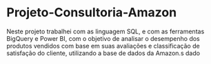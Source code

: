 # Projeto-Consultoria-Amazon
Neste projeto trabalhei com as linguagem SQL, e com as ferramentas BigQuery e Power BI, com o objetivo de analisar o desempenho dos produtos vendidos com base em suas avaliações e classificação de satisfação do cliente,  utilizando a base de dados da Amazon.s dado

